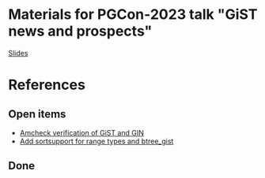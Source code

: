# Materials for PGCon-2023 talk "GiST news and prospects"

[Slides](PGCon2023-Borodin-GiST.pdf)

# References

## Open items

* [Amcheck verification of GiST and GIN](https://commitfest.postgresql.org/41/3733)
* [Add sortsupport for range types and btree_gist](https://commitfest.postgresql.org/41/3686/)

## Done

